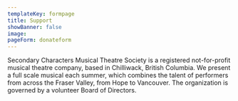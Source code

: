 ```yaml
---
templateKey: formpage
title: Support
showBanner: false
image:
pageForm: donateform
---
```


Secondary Characters Musical Theatre Society is a registered not-for-profit musical theatre company, based in Chilliwack, British Columbia. We present a full scale musical each summer, which combines the talent of performers from across the Fraser Valley, from Hope to Vancouver. The organization is governed by a volunteer Board of Directors.
